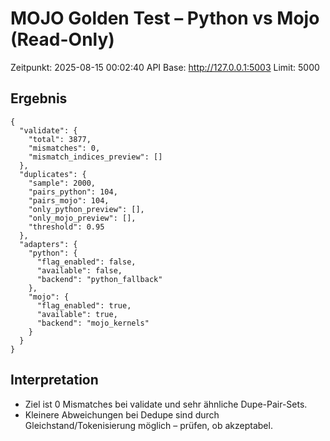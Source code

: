 # MOJO Golden Test – Python vs Mojo (Read-Only)

Zeitpunkt: 2025-08-15 00:02:40
API Base: http://127.0.0.1:5003
Limit: 5000

## Ergebnis
```
{
  "validate": {
    "total": 3877,
    "mismatches": 0,
    "mismatch_indices_preview": []
  },
  "duplicates": {
    "sample": 2000,
    "pairs_python": 104,
    "pairs_mojo": 104,
    "only_python_preview": [],
    "only_mojo_preview": [],
    "threshold": 0.95
  },
  "adapters": {
    "python": {
      "flag_enabled": false,
      "available": false,
      "backend": "python_fallback"
    },
    "mojo": {
      "flag_enabled": true,
      "available": true,
      "backend": "mojo_kernels"
    }
  }
}
```

## Interpretation
- Ziel ist 0 Mismatches bei validate und sehr ähnliche Dupe-Pair-Sets.
- Kleinere Abweichungen bei Dedupe sind durch Gleichstand/Tokenisierung möglich – prüfen, ob akzeptabel.
